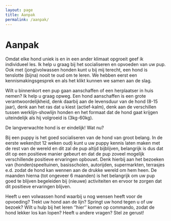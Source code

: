 ```yaml
---
layout: page
title: Aanpak
permalink: /aanpak/
---
```

# Aanpak

Omdat elke hond uniek is en in een ander klimaat opgroeit geef ik individueel les. Ik help u graag bij het socialiseren en opvoeden van uw pup. Ook met (jong)volwassen honden kunt u bij mij terecht, een hond is tenslotte (bijna) nooit te oud om te leren. We hebben eerst een kennismakingsgesprek en als het klikt kunnen we samen aan de slag.

Wilt u binnenkort een pup gaan aanschaffen of een herplaatser in huis nemen? Ik help u graag opweg. Een hond aanschaffen is een grote verantwoordelijkheid, denk daarbij aan de levensduur van de hond (8-15 jaar), denk aan het ras dat u kiest (actief-kalm), denk aan de verschillen tussen werklijn-showlijn honden en het formaat dat de hond gaat krijgen uiteindelijk als hij volgroeid is (3kg-60kg).

De langverwachte hond is er eindelijk! Wat nu?

Bij een puppy is het goed socialiseren van de hond van groot belang. In de eerste weken(tot 12 weken oud) kunt u uw puppy kennis laten maken met de rest van de wereld en dit zal de pup altijd bijblijven, belangrijk is dus dat dit op een positieve manier gebeurt en dat de pup zoveel mogelijk verschillende positieve ervaringen opbouwt. Denk hierbij aan het bezoeken van  (honden)speeltuinen, basisscholen, autorijden, supermarkten, terrasjes e.d. zodat de hond kan wennen aan de drukke wereld om hem heen. De maanden hierna (tot ongeveer 6 maanden) is het belangrijk om uw pup goed te blijven begeleiden bij (nieuwe) activiteiten en ervoor te zorgen dat dit positieve ervaringen blijven.

Heeft u een volwassen hond waarbij u nog wensen heeft voor de opvoeding? Trekt uw hond aan de lijn? Springt uw hond tegen u of uw bezoek? Wilt u hulp bij het leren ‘’hier’’ komen op commando, zodat de hond lekker los kan lopen? Heeft u andere vragen? Stel ze gerust!
